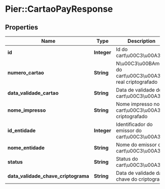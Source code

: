 # Pier::CartaoPayResponse

## Properties
Name | Type | Description | Notes
------------ | ------------- | ------------- | -------------
**id** | **Integer** | Id do cart\u00C3\u00A3o | [optional] 
**numero_cartao** | **String** | N\u00C3\u00BAmero do cart\u00C3\u00A3o real criptografado | [optional] 
**data_validade_cartao** | **String** | Data de validade do cart\u00C3\u00A3o | [optional] 
**nome_impresso** | **String** | Nome impresso no cart\u00C3\u00A3o criptografado | [optional] 
**id_entidade** | **Integer** | Identificador do emissor do cart\u00C3\u00A3o | [optional] 
**nome_entidade** | **String** | Nome do emissor do cart\u00C3\u00A3o | [optional] 
**status** | **String** | Status do cart\u00C3\u00A3o | [optional] 
**data_validade_chave_criptograma** | **String** | Data de validade da chave do criptograma | [optional] 



